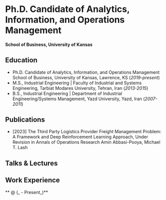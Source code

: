 # Ph.D. Candidate of Analytics, Information, and Operations Management

#### School of Business, University of Kansas

## Education
- Ph.D. Candidate of Analytics, Information, and Operations Management
  School of Business, University of Kansas, Lawrence, KS (_2019-present_)								       		
- M.S., Industrial Engineering	| Faculty of Industrial and Systems Engineering, Tarbiat Modares University, Tehran, Iran (_2013-2015_)	 			        		
- B.S., Industrial Engineering | Department of Industrial Engineering/Systems Management, Yazd University, Yazd, Iran (_2007-2011_)

## Publications
 - [2023] The Third Party Logistics Provider Freight Management Problem: A Framework and Deep Reinforcement Learning Approach, Under Revision in Annals of Operations Research 
   Amin Abbasi-Pooya, Michael T. Lash 

## Talks & Lectures


## Work Experience
** @  (_ - Present_)**





